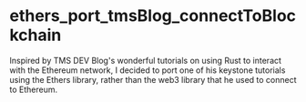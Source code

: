 # ethers_port_tmsBlog_connectToBlockchain

Inspired by TMS DEV Blog's wonderful tutorials on using Rust to interact with the Ethereum network, I decided to port one of his keystone tutorials using the Ethers library, rather than the web3 library that he used to connect to Ethereum.

